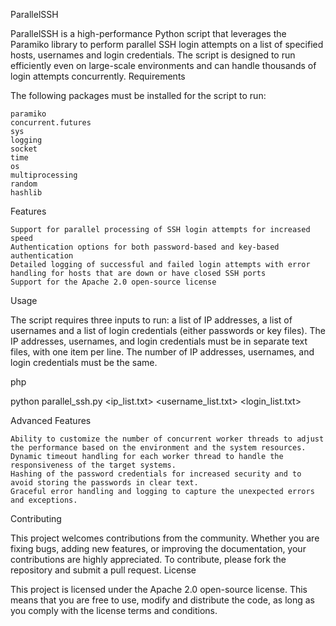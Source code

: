 ParallelSSH

ParallelSSH is a high-performance Python script that leverages the Paramiko library to perform parallel SSH login attempts on a list of specified hosts, usernames and login credentials. The script is designed to run efficiently even on large-scale environments and can handle thousands of login attempts concurrently.
Requirements

The following packages must be installed for the script to run:

    paramiko
    concurrent.futures
    sys
    logging
    socket
    time
    os
    multiprocessing
    random
    hashlib

Features

    Support for parallel processing of SSH login attempts for increased speed
    Authentication options for both password-based and key-based authentication
    Detailed logging of successful and failed login attempts with error handling for hosts that are down or have closed SSH ports
    Support for the Apache 2.0 open-source license

Usage

The script requires three inputs to run: a list of IP addresses, a list of usernames and a list of login credentials (either passwords or key files). The IP addresses, usernames, and login credentials must be in separate text files, with one item per line. The number of IP addresses, usernames, and login credentials must be the same.

php

python parallel_ssh.py <ip_list.txt> <username_list.txt> <login_list.txt>

Advanced Features

    Ability to customize the number of concurrent worker threads to adjust the performance based on the environment and the system resources.
    Dynamic timeout handling for each worker thread to handle the responsiveness of the target systems.
    Hashing of the password credentials for increased security and to avoid storing the passwords in clear text.
    Graceful error handling and logging to capture the unexpected errors and exceptions.

Contributing

This project welcomes contributions from the community. Whether you are fixing bugs, adding new features, or improving the documentation, your contributions are highly appreciated. To contribute, please fork the repository and submit a pull request.
License

This project is licensed under the Apache 2.0 open-source license. This means that you are free to use, modify and distribute the code, as long as you comply with the license terms and conditions.
